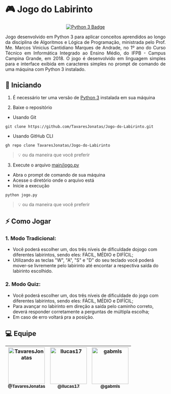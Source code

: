 # 🎮 Jogo do Labirinto
<p align="center">
  <a href="https://www.python.org/">
    <img src="https://img.shields.io/badge/Python%203-3776AB?style=for-the-badge&logo=python&logoColor=white" title="Python 3" alt="Python 3 Badge" />
  </a>
</p>

<p align="justify">
  Jogo desenvolvido em Python 3 para aplicar conceitos aprendidos ao longo da disciplina de Algoritmos e Lógica de Programação, ministrada pelo Prof. Me. Marcos Vinicius Cantidiano Marques de Andrade, no 1º ano do Curso Técnico em Informática Integrado ao Ensino Médio, do IFPB - Campus Campina Grande, em 2018. O jogo é desenvolvido em linguagem simples para e interface exibida em caracteres simples no prompt de comando de uma máquina com Python 3 instalado.
</p>

## 🚀 Iniciando
1. É necessário ter uma versão de [Python 3](https://www.python.org/ "Página inicial de Python") instalada em sua máquina

2. Baixe o repositório
 - Usando Git
  ```
  git clone https://github.com/TavaresJonatas/Jogo-do-Labirinto.git
  ```
  - Usando GitHub CLI
  ```
  gh repo clone TavaresJonatas/Jogo-do-Labirinto
  ```
  > 💡 ou da maneira que você preferir

3. Execute o arquivo [main/jogo.py](https://github.com/TavaresJonatas/Jogo-do-Labirinto/blob/main/main/jogo.py "Arquivo main/jogo.py")
  - Abra o prompt de comando de sua máquina
  - Acesse o diretório onde o arquivo está
  - Inicie a execução
  ```
  python jogo.py
  ```
  > 💡 ou da maneira que você preferir

## ⚡ Como Jogar
### 1. Modo Tradicional:
- Você poderá escolher um, dos três níveis de dificuldade dojogo com diferentes labirintos, sendo eles: FÁCIL, MÉDIO e DIFÍCIL;
- Utilizando as teclas "W", "A", "S" e "D" do seu teclado você poderá mover-se livremente pelo labirinto até encontar a respectiva saída do labirinto escolhido.

### 2. Modo Quiz:
- Você poderá escolher um, dos três níveis de dificuldade do jogo com diferentes labirintos, sendo eles: FÁCIL, MÉDIO e DIFÍCIL;
- Para avançar no labirinto em direção a saída pelo caminho correto, deverá responder corretamente a perguntas de múltipla escolha;
- Em caso de erro voltará pra a posição.

## 💻 Equipe
| [<img alt="TavaresJonatas" src="https://github.com/TavaresJonatas.png?size=115" width="115" /><br /><sub>@TavaresJonatas</sub>](https://github.com/TavaresJonatas "Jônatas Tavares (@TavaresJonatas)") | [<img alt="llucas17" src="https://github.com/llucas17.png?size=115" width="115"><br><sub>@llucas17</sub>](https://github.com/llucas17 "Lucas Silva (@llucas17)") | [<img alt="gabmls" src="https://github.com/gabmls.png?size=115" width="115"><br><sub>@gabmls</sub>](https://github.com/gabmls "Maria Gabriela (@gabmls)") |
| :---: | :---: | :---: |
